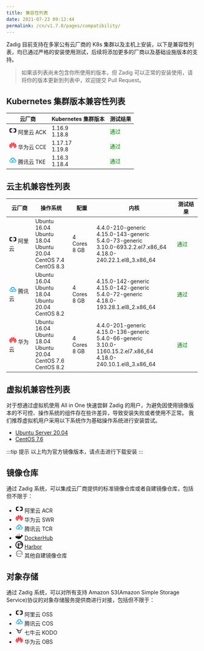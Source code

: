 ```yaml
---
title: 兼容性列表
date: 2021-07-23 09:12:44
permalink: /cn/v1.7.0/pages/compatibility/
---
```


Zadig 目前支持在多家公有云厂商的 K8s 集群以及主机上安装，以下是兼容性列表，均已通过严格的安装使用测试，后续将添加更多的厂商以及基础设施版本的支持。
> 如果该列表尚未包含你所使用的版本，但 Zadig 可以正常的安装使用，请将你的版本更新到列表中，欢迎提交 Pull Request。


## Kubernetes 集群版本兼容性列表

| 云厂商 | Kubernetes 集群版本               | 测试结果 |
|--------|-----------------------------|---------
| <img style="width:20px; height:20px" src="./_images/ali.svg"></img> 阿里云 ACK | 1.16.9 <br> 1.18.8               | <span style="color:green">通过</span>     |
| <img style="width:20px; height:20px" src="./_images/huawei.svg"></img> 华为云 CCE | 1.17.17 <br> 1.19.8              | <span style="color:green">通过</span>      |
| <img style="width:20px; height:20px" src="./_images/tencent.svg"></img> 腾讯云 TKE | 1.16.3 <br> 1.18.4 | <span style="color:green">通过</span>      |


## 云主机兼容性列表


| 云厂商 | 操作系统  | 配置        | 内核  | 测试结果 |
|-------|---------|-------------|------|----------|
| <img style="width:20px; height:20px" src="./_images/ali.svg"></img> 阿里云 | Ubuntu 16.04 <br> Ubuntu 18.04 <br> Ubuntu 20.04 <br> CentOS 7.4 <br> CentOS 8.3 | 4 Cores<br>8 GB | 4.4.0-210-generic  <br> 4.15.0-143-generic  <br> 5.4.0-73-generic  <br> 3.10.0-693.2.2.el7.x86_64  <br> 4.18.0-240.22.1.el8_3.x86_64  | <span style="color:green">通过</span>  |
| <img style="width:20px; height:20px" src="./_images/tencent.svg"></img> 腾讯云 | Ubuntu 16.04 <br> Ubuntu 18.04 <br> Ubuntu 20.04 <br> CentOS 8.2 | 4 Cores<br>8 GB | 4.15.0-142-generic <br> 4.15.0-142-generic  <br> 5.4.0-72-generic <br> 4.18.0-193.28.1.el8_2.x86_64 | <span style="color:green">通过</span>  |
| <img style="width:20px; height:20px" src="./_images/huawei.svg"></img> 华为云 | Ubuntu 16.04 <br> Ubuntu 18.04 <br> Ubuntu 20.04 <br> CentOS 7.6 <br> CentOS 8.2 | 4 Cores<br>8 GB | 4.4.0-201-generic  <br> 4.15.0-136-generic  <br> 5.4.0-66-generic <br> 3.10.0-1160.15.2.el7.x86_64 <br> 4.18.0-240.10.1.el8_3.x86_64  | <span style="color:green">通过</span>  |


## 虚拟机兼容性列表

对于想通过虚拟机使用 All in One 快速尝鲜 Zadig 的用户，为避免因使用镜像版本的不可控、操作系统的组件存在些许差异，导致安装失败或者使用不正常。
我们推荐虚拟机用户采用以下系统作为基础操作系统进行安装尝试。

- [Ubuntu Server 20.04](https://releases.ubuntu.com/20.04)
- [CentOS 7.6](http://isoredirect.centos.org/centos/7/isos/x86_64/)

:::tip 提示
以上均为官方镜像版本，请点击进行下载安装
:::

## 镜像仓库
通过 Zadig 系统，可以集成云厂商提供的标准镜像仓库或者自建镜像仓库，包括但不限于：
- <img style="width:20px; height:20px" src="./_images/ali.svg"> </img>阿里云 ACR
- <img style="width:20px; height:20px" src="./_images/huawei.svg"> </img>华为云 SWR
- <img style="width:20px; height:20px" src="./_images/tencent.svg"> </img>腾讯云 TCR
- <img style="width:20px; height:20px" src="./_images/dockerhub.svg"> </img>[DockerHub](https://hub.docker.com/)
- <img style="width:20px; height:20px" src="./_images/harbor.svg"> [Harbor](https://goharbor.io/)
- <img style="width:20px; height:20px" src="./_images/others.svg"> 其他自建镜像仓库

## 对象存储
通过 Zadig 系统，可以对所有支持 Amazon S3(Amazon Simple Storage Service)协议的对象存储服务提供商进行对接，包括但不限于：
- <img style="width:20px; height:20px" src="./_images/ali.svg"> 阿里云 OSS
- <img style="width:20px; height:20px" src="./_images/tencent.svg"> 腾讯云 COS
- <img style="width:20px; height:20px" src="./_images/qiniu.svg"> 七牛云 KODO
- <img style="width:20px; height:20px" src="./_images/huawei.svg"> </img>华为云 OBS
